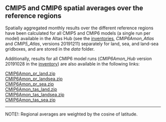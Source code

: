 ## CMIP5 and CMIP6 spatial averages over the reference regions

Spatially aggregated monthly results over the different reference regions have been calculated for all CMIP5 and CMIP6 models (a single run per model) available in the Altas Hub (see the [inventories](https://github.com/SantanderMetGroup/IPCC-Atlas/tree/devel/AtlasHub-inventory), *CMIP6Amon_Atlas* and *CMIP5_Atlas*, versions 20191211) separately for land, sea, and land-sea gridboxes, and are stored in the *data* folder.

Additionally, results for all CMIP6 model runs (*CMIP6Amon_Hub* version 20191028 in the [inventory](https://github.com/SantanderMetGroup/IPCC-Atlas/tree/devel/AtlasHub-inventory/Hub/)) are also available in the following links:

[CMIP6Amon_pr_land.zip](http://meteo.unican.es/work/IPCC_Atlas/regional_means/CMIP6Amon_pr_land.zip)\
[CMIP6Amon_pr_landsea.zip](http://meteo.unican.es/work/IPCC_Atlas/regional_means/CMIP6Amon_pr_landsea.zip)\
[CMIP6Amon_pr_sea.zip](http://meteo.unican.es/work/IPCC_Atlas/regional_means/CMIP6Amon_pr_sea.zip)\
[CMIP6Amon_tas_land.zip](http://meteo.unican.es/work/IPCC_Atlas/regional_means/CMIP6Amon_tas_land.zip)\
[CMIP6Amon_tas_landsea.zip](http://meteo.unican.es/work/IPCC_Atlas/regional_means/CMIP6Amon_tas_landsea.zip)\
[CMIP6Amon_tas_sea.zip](http://meteo.unican.es/work/IPCC_Atlas/regional_means/CMIP6Amon_tas_sea.zip)

***
NOTE!: Regional averages are weighted by the cosine of latitude.
